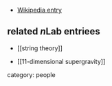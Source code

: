 

* [Wikipedia entry](http://de.wikipedia.org/wiki/Lars_Brink)

## related $n$Lab entriees

* [[string theory]]

* [[11-dimensional supergravity]]

category: people